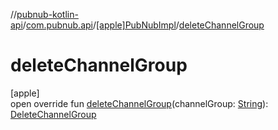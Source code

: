 //[pubnub-kotlin-api](../../../index.md)/[com.pubnub.api](../index.md)/[[apple]PubNubImpl](index.md)/[deleteChannelGroup](delete-channel-group.md)

# deleteChannelGroup

[apple]\
open override fun [deleteChannelGroup](delete-channel-group.md)(channelGroup: [String](https://kotlinlang.org/api/latest/jvm/stdlib/kotlin/-string/index.html)): [DeleteChannelGroup](../../com.pubnub.api.endpoints.channel_groups/-delete-channel-group/index.md)
